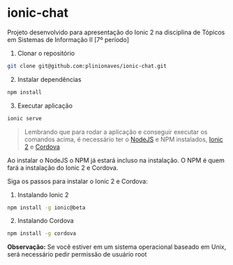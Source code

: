 # ionic-chat
Projeto desenvolvido para apresentação do Ionic 2 na disciplina de Tópicos em Sistemas de Informação II [7º período]

1. Clonar o repositório
```bash
git clone git@github.com:plinionaves/ionic-chat.git
```

2. Instalar dependências
```bash
npm install
```

3. Executar aplicação
```bash
ionic serve
```

> Lembrando que para rodar a aplicação e conseguir executar os comandos acima, é necessário ter o [NodeJS](https://nodejs.org/en/) e NPM instalados, [Ionic 2](http://ionicframework.com/docs/v2/) e [Cordova](https://cordova.apache.org/)

Ao instalar o NodeJS o NPM já estará incluso na instalação. O NPM é quem fará a instalação do Ionic 2 e Cordova.

Siga os passos para instalar o Ionic 2 e Cordova:

1. Instalando Ionic 2
```bash
npm install -g ionic@beta
```

2. Instalando Cordova
```bash
npm install -g cordova
```

**Observação:** Se você estiver em um sistema operacional baseado em Unix, será necessário pedir permissão de usuário root
